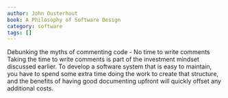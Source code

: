 ```yaml
---
author: John Ousterhout
book: A Philosophy of Software Design
category: software
tags: []
---
```

Debunking the myths of commenting code - No time to write comments 
Taking the time to write comments is part of the investment mindset discussed earlier. To develop a software system that is easy to maintain, you have to spend some extra time doing the work to create that structure, and the benefits of having good documenting upfront will quickly offset any additional costs.